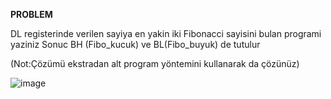 **PROBLEM**

DL registerinde verilen sayiya en yakin iki Fibonacci sayisini bulan
programi yaziniz
Sonuc BH (Fibo_kucuk) ve BL(Fibo_buyuk) de tutulur

(Not:Çözümü ekstradan alt program yöntemini kullanarak da çözünüz)

![image](https://github.com/Alidari/Assambly_projects/assets/92364056/56264465-1050-45bc-ab88-27deaa34ac2c)
